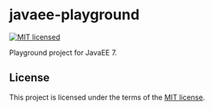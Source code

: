 # javaee-playground

[![MIT licensed](https://img.shields.io/badge/license-MIT-blue.svg)](https://raw.githubusercontent.com/wolffaxn/javaee-playground/master/LICENSE)

Playground project for JavaEE 7.

## License

This project is licensed under the terms of the [MIT license](LICENSE).
